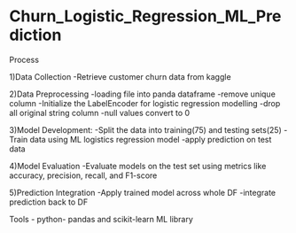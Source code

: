 # Churn_Logistic_Regression_ML_Prediction

Process

1)Data Collection
  -Retrieve customer churn data from kaggle
  
2)Data Preprocessing
  -loading file into  panda dataframe
  -remove unique column
  -Initialize the LabelEncoder for logistic regression modelling
  -drop all original string column
  -null values convert to 0
  
3)Model Development:
  -Split the data into training(75) and testing sets(25)
  -Train data using ML logistics regression model
  -apply prediction on test data
  
4)Model Evaluation
  -Evaluate models on the test set using metrics like accuracy, precision, recall, and F1-score
  
5)Prediction Integration
  -Apply trained model across whole DF
  -integrate prediction back to DF

  Tools - python- pandas and scikit-learn ML library







